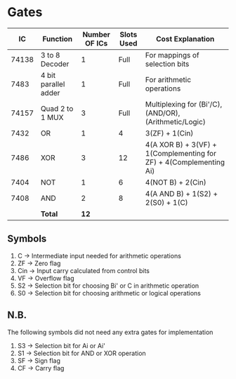 # Gates
|IC|Function|Number OF ICs|Slots Used|Cost Explanation|
|-|-|-|-|-|
|74138|3 to 8 Decoder|1|Full|For mappings of selection bits|
|7483|4 bit parallel adder|1|Full|For arithmetic operations|
|74157|Quad 2 to 1 MUX|3|Full|Multiplexing for (Bi'/C), (AND/OR), (Arithmetic/Logic)|
|7432|OR|1|4|3(ZF) + 1(Cin)|
|7486|XOR|3|12|4(A XOR B) + 3(VF) + 1(Complementing for ZF) + 4(Complementing Ai)|
|7404|NOT|1|6|4(NOT B) + 2(Cin)|
|7408|AND|2|8|4(A AND B) + 1(S2) + 2(S0) + 1(C)|
||__Total__|__12__|||

## Symbols
1. C -> Intermediate input needed for arithmetic operations
2. ZF -> Zero flag
3. Cin -> Input carry calculated from control bits
4. VF -> Overflow flag
5. S2 -> Selection bit for choosing Bi' or C in arithmetic operation
6. S0 -> Selection bit for choosing arithmetic or logical operations

## N.B.
The following symbols did not need any extra gates for implementation

1. S3 -> Selection bit for Ai or Ai'
2. S1 -> Selection bit for AND or XOR operation
3. SF -> Sign flag
4. CF -> Carry flag